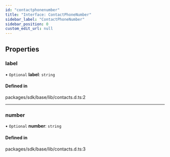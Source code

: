```yaml
---
id: "contactphonenumber"
title: "Interface: ContactPhoneNumber"
sidebar_label: "ContactPhoneNumber"
sidebar_position: 0
custom_edit_url: null
---
```


## Properties

### label

• `Optional` **label**: `string`

#### Defined in

packages/sdk/base/lib/contacts.d.ts:2

___

### number

• `Optional` **number**: `string`

#### Defined in

packages/sdk/base/lib/contacts.d.ts:3
